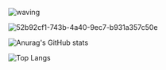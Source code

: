  
![waving](https://capsule-render.vercel.app/api?type=waving&height=130&tokyonight&color=#38bdae)

![52b92cf1-743b-4a40-9ec7-b931a357c50e](https://github.com/user-attachments/assets/d80a33c0-755f-493d-ad3b-12945fc0230e)
 
![Anurag's GitHub stats](https://github-readme-stats.vercel.app/api?username=Firas21Ahmad&theme=tokyonight&show_icons=true)

![Top Langs](https://github-readme-stats.vercel.app/api/top-langs/?username=Firas21Ahmad&theme=tokyonight&hide_progress=true)
 
